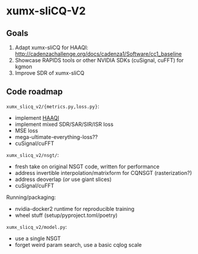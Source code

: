 # xumx-sliCQ-V2

## Goals

1. Adapt xumx-sliCQ for HAAQI: http://cadenzachallenge.org/docs/cadenza1/Software/cc1_baseline
2. Showcase RAPIDS tools or other NVIDIA SDKs (cuSignal, cuFFT) for kgmon
3. Improve SDR of xumx-sliCQ

## Code roadmap

`xumx_slicq_v2/{metrics.py,loss.py}`:
* implement [HAAQI](https://github.com/claritychallenge/clarity/blob/main/clarity/evaluator/haaqi/haaqi.py)
* implement mixed SDR/SAR/SIR/ISR loss
* MSE loss
* mega-ultimate-everything-loss??
* cuSignal/cuFFT

`xumx_slicq_v2/nsgt/`:
* fresh take on original NSGT code, written for performance
* address invertible interpolation/matrixform for CQNSGT (rasterization?)
* address deoverlap (_or_ use giant slices)
* cuSignal/cuFFT

Running/packaging:
- nvidia-docker2 runtime for reproducible training
- wheel stuff (setup/pyproject.toml/poetry)

`xumx_slicq_v2/model.py`:
* use a single NSGT
* forget weird param search, use a basic cqlog scale
